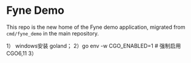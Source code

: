 # Fyne Demo

This repo is the new home of the Fyne demo application, migrated from `cmd/fyne_demo` in the main repository.

1） windows安装 goland； 
2）go env -w CGO_ENABLED=1 # 强制启用 CGO6,11 3）
